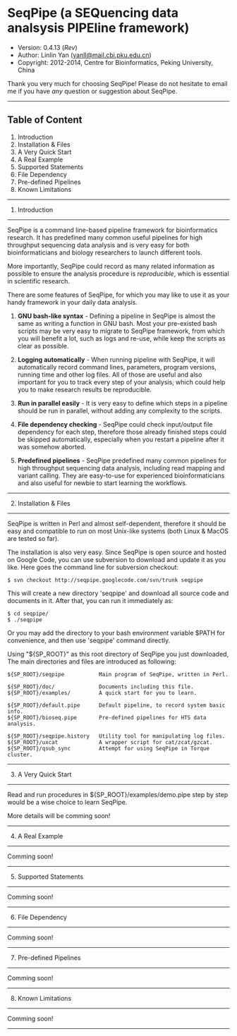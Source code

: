 SeqPipe (a SEQuencing data analsysis PIPEline framework)
========================================================

- Version: 0.4.13 ($Rev$)
- Author: Linlin Yan (yanll@mail.cbi.pku.edu.cn)
- Copyright: 2012-2014, Centre for Bioinformatics, Peking University, China

Thank you very much for choosing SeqPipe! Please do not hesitate to email me if
you have _any_ question or suggestion about SeqPipe.

---------------------------------------------------------------------------

Table of Content
----------------

1. Introduction
2. Installation & Files
3. A Very Quick Start
4. A Real Example
5. Supported Statements
6. File Dependency
7. Pre-defined Pipelines
8. Known Limitations

---------------------------------------------------------------------------

1. Introduction
---------------

SeqPipe is a command line-based pipeline framework for bioinformatics research.
It has predefined many common useful pipelines for high throughput sequencing
data analysis and is very easy for both bioinformaticians and biology
researchers to launch different tools.

More importantly, SeqPipe could record as many related information as possible
to ensure the analysis procedure is _reproducible_, which is essential in
scientific research.

There are some features of SeqPipe, for which you may like to use it as your
handy framework in your daily data analysis.

1. **GNU bash-like syntax** - Defining a pipeline in SeqPipe is almost the same
   as writing a function in GNU bash. Most your pre-existed bash scripts may be
   very easy to migrate to SeqPipe framework, from which you will benefit a
   lot, such as logs and re-use, while keep the scripts as clear as possible.

2. **Logging automatically** - When running pipeline with SeqPipe, it will
   automatically record command lines, parameters, program versions, running
   time and other log files. All of those are useful and also important for you
   to track every step of your analysis, which could help you to make research
   results be reproducible.

3. **Run in parallel easily** - It is very easy to define which steps in a
   pipeline should be run in parallel, without adding any complexity to the
   scripts.

4. **File dependency checking** - SeqPipe could check input/output file
   dependency for each step, therefore those already finished steps could be
   skipped automatically, especially when you restart a pipeline after it was
   somehow aborted.

5. **Predefined pipelines** - SeqPipe predefined many common pipelines for high
   throughput sequencing data analysis, including read mapping and variant
   calling. They are easy-to-use for experienced bioinformaticians and also
   useful for newbie to start learning the workflows.

---------------------------------------------------------------------------

2. Installation & Files
-----------------------

SeqPipe is written in Perl and almost self-dependent, therefore it should be
easy and compatible to run on most Unix-like systems (both Linux & MacOS are
tested so far).

The installation is also very easy. Since SeqPipe is open source and hosted on
Google Code, you can use subversion to download and update it as you like.
Here goes the command line for subversion checkout:

    $ svn checkout http://seqpipe.googlecode.com/svn/trunk seqpipe

This will create a new directory 'seqpipe' and download all source code and
documents in it. After that, you can run it immediately as:

    $ cd seqpipe/
    $ ./seqpipe

Or you may add the directory to your bash environment variable $PATH for
convenience, and then use 'seqpipe' command directly.

Using "${SP_ROOT}" as this root directory of SeqPipe you just downloaded, The
main directories and files are introduced as following:

    ${SP_ROOT}/seqpipe           Main program of SeqPipe, written in Perl.

    ${SP_ROOT}/doc/              Documents including this file.
    ${SP_ROOT}/examples/         A quick start for you to learn.

    ${SP_ROOT}/default.pipe      Default pipeline, to record system basic info.
    ${SP_ROOT}/bioseq.pipe       Pre-defined pipelines for HTS data analysis.

    ${SP_ROOT}/seqpipe.history   Utility tool for manipulating log files.
    ${SP_ROOT}/uxcat             A wrapper script for cat/zcat/gzcat.
    ${SP_ROOT}/qsub_sync         Attempt for using SeqPipe in Torque cluster.

---------------------------------------------------------------------------

3. A Very Quick Start
---------------------

Read and run procedures in ${SP_ROOT}/examples/demo.pipe step by step would be
a wise choice to learn SeqPipe.

More details will be comming soon!

---------------------------------------------------------------------------

4. A Real Example
-----------------

Comming soon!

---------------------------------------------------------------------------

5. Supported Statements
-----------------------

Comming soon!

---------------------------------------------------------------------------

6. File Dependency
------------------

Comming soon!

---------------------------------------------------------------------------

7. Pre-defined Pipelines
------------------------

Comming soon!

---------------------------------------------------------------------------

8. Known Limitations
--------------------

Comming soon!

---------------------------------------------------------------------------

